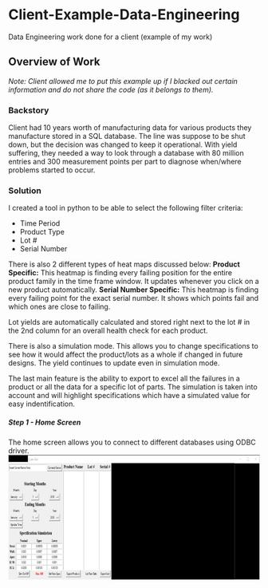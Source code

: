 # Client-Example-Data-Engineering
Data Engineering work done for a client (example of my work)


## Overview of Work
*Note: Client allowed me to put this example up if I blacked out certain information and do not share the code (as it belongs to them).*
### Backstory
Client had 10 years worth of manufacturing data for various products they manufacture stored in a SQL database.  The line was
suppose to be shut down, but the decision was changed to keep it operational.  With yield suffering, they needed a way to look through a database with 80 million
entries and 300 measurement points per part to diagnose when/where problems started to occur.

### Solution
I created a tool in python to be able to select the following filter criteria:
* Time Period
* Product Type
* Lot #
* Serial Number

There is also 2 different types of heat maps discussed below:
**Product Specific:** This heatmap is finding every failing position for the entire product family in the time frame window.  It updates whenever you click
on a new product automatically.
**Serial Number Specific:** This heatmap is finding every failing point for the exact serial number.  It shows which points fail and which ones are close to failing.

Lot yields are automatically calculated and stored right next to the lot # in the 2nd column for an overall health check for each product.

There is also a simulation mode.  This allows you to change specifications to see how it would affect the product/lots as a whole if changed in future designs.  The
yield continues to update even in simulation mode. 

The last main feature is the ability to export to excel all the failures in a product or all the data for a specific lot of parts.  The simulation is taken into account
and will highlight specifications which have a simulated value for easy indentification.

##### Step 1 - Home Screen
The home screen allows you to connect to different databases using ODBC driver.
<img src="pictures/HomeScreen.jpg" height="250">

